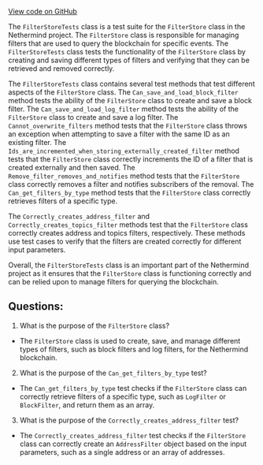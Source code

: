 [View code on GitHub](https://github.com/nethermindeth/nethermind/Nethermind.Blockchain.Test/Filters/FilterStoreTests.cs)

The `FilterStoreTests` class is a test suite for the `FilterStore` class in the Nethermind project. The `FilterStore` class is responsible for managing filters that are used to query the blockchain for specific events. The `FilterStoreTests` class tests the functionality of the `FilterStore` class by creating and saving different types of filters and verifying that they can be retrieved and removed correctly.

The `FilterStoreTests` class contains several test methods that test different aspects of the `FilterStore` class. The `Can_save_and_load_block_filter` method tests the ability of the `FilterStore` class to create and save a block filter. The `Can_save_and_load_log_filter` method tests the ability of the `FilterStore` class to create and save a log filter. The `Cannot_overwrite_filters` method tests that the `FilterStore` class throws an exception when attempting to save a filter with the same ID as an existing filter. The `Ids_are_incremented_when_storing_externally_created_filter` method tests that the `FilterStore` class correctly increments the ID of a filter that is created externally and then saved. The `Remove_filter_removes_and_notifies` method tests that the `FilterStore` class correctly removes a filter and notifies subscribers of the removal. The `Can_get_filters_by_type` method tests that the `FilterStore` class correctly retrieves filters of a specific type.

The `Correctly_creates_address_filter` and `Correctly_creates_topics_filter` methods test that the `FilterStore` class correctly creates address and topics filters, respectively. These methods use test cases to verify that the filters are created correctly for different input parameters.

Overall, the `FilterStoreTests` class is an important part of the Nethermind project as it ensures that the `FilterStore` class is functioning correctly and can be relied upon to manage filters for querying the blockchain.
## Questions: 
 1. What is the purpose of the `FilterStore` class?
- The `FilterStore` class is used to create, save, and manage different types of filters, such as block filters and log filters, for the Nethermind blockchain.

2. What is the purpose of the `Can_get_filters_by_type` test?
- The `Can_get_filters_by_type` test checks if the `FilterStore` class can correctly retrieve filters of a specific type, such as `LogFilter` or `BlockFilter`, and return them as an array.

3. What is the purpose of the `Correctly_creates_address_filter` test?
- The `Correctly_creates_address_filter` test checks if the `FilterStore` class can correctly create an `AddressFilter` object based on the input parameters, such as a single address or an array of addresses.